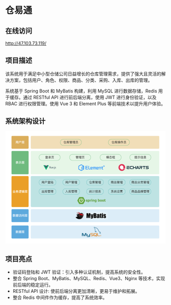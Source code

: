 # 仓易通
## 在线访问
http://47.103.73.119/

## 项目描述
该系统用于满足中小型仓储公司日益增长的仓库管理需求，提供了强大且灵活的解决方案，包括用户、角色、权限、商品、分类、采购、入库、出库的管理。

系统基于 Spring Boot 和 MyBatis 构建，利用 MySQL 进行数据存储，Redis 用于缓存。通过 RESTful API 进行前后端分离，使用 JWT 进行身份验证，以及 RBAC 进行权限管理。使用 Vue 3 和 Element Plus 等前端技术以提升用户体验。

## 系统架构设计

![image-20240412220955260](README.assets/image-20240412220955260.png)

## 项目亮点

- 验证码登陆和 JWT 验证：引入多种认证机制，提高系统的安全性。
- 整合 Spring Boot、MyBatis、MySQL、Redis、Vue3、Nginx 等技术，实现前后端的稳定运行。
- RESTful API 设计: 使前后端分离更加清晰，更易于维护和拓展。
- 整合 Redis 中间件作为缓存，提高了系统效率。
